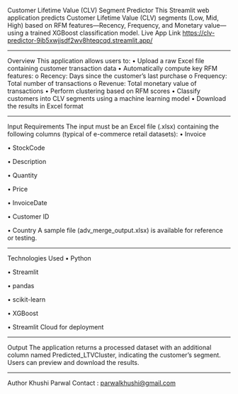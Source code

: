 Customer Lifetime Value (CLV) Segment Predictor
This Streamlit web application predicts Customer Lifetime Value (CLV) segments (Low, Mid, High) based on RFM features—Recency, Frequency, and Monetary value—using a trained XGBoost classification model.
Live App Link
https://clv-predictor-9ib5xwjjsdf2wv8hteqcqd.streamlit.app/
________________________________________
Overview
This application allows users to:
•	Upload a raw Excel file containing customer transaction data
•	Automatically compute key RFM features:
o	Recency: Days since the customer’s last purchase
o	Frequency: Total number of transactions
o	Revenue: Total monetary value of transactions
•	Perform clustering based on RFM scores
•	Classify customers into CLV segments using a machine learning model
•	Download the results in Excel format
________________________________________
Input Requirements
The input must be an Excel file (.xlsx) containing the following columns (typical of e-commerce retail datasets):
•	Invoice

•	StockCode

•	Description

•	Quantity

•	Price

•	InvoiceDate

•	Customer ID

•	Country
A sample file (adv_merge_output.xlsx) is available for reference or testing.
________________________________________
Technologies Used
•	Python

•	Streamlit

•	pandas

•	scikit-learn

•	XGBoost

•	Streamlit Cloud for deployment
________________________________________
Output
The application returns a processed dataset with an additional column named Predicted_LTVCluster, indicating the customer’s segment. Users can preview and download the results.
________________________________________
Author
Khushi Parwal
Contact : parwalkhushi@gmail.com
